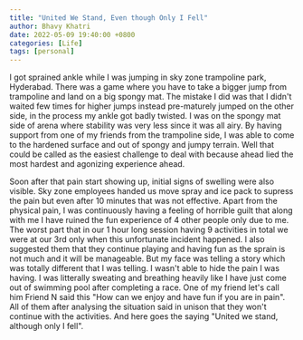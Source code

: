 ```yaml
---
title: "United We Stand, Even though Only I Fell"
author: Bhavy Khatri
date: 2022-05-09 19:40:00 +0800
categories: [Life]
tags: [personal]
---
```


I got sprained ankle while I was jumping in sky zone trampoline park, Hyderabad. There was a game where you have to take a bigger jump from trampoline and land on a big spongy mat. The mistake I did was that I didn't waited few times for higher jumps instead pre-maturely jumped on the other side, in the process my ankle got badly twisted. I was on the spongy mat side of arena where stability was very less since it was all airy. By having support from one of my friends from the trampoline side, I was able to come to the hardened surface and out of spongy and jumpy terrain. Well that could be called as the easiest challenge to deal with because ahead lied the most hardest and agonizing experience ahead. 

Soon after that pain start showing up, initial signs of swelling were also visible. Sky zone employees handed us move spray and ice pack to supress the pain but even after 10 minutes that was not effective. Apart from the physical pain, I was continuously having a feeling of horrible guilt that along with me I have ruined the fun experience of 4 other people only due to me. The worst part that in our 1 hour long session having 9 activities in total we were at our 3rd only when this unfortunate incident happened. I also suggested them that they continue playing and having fun as the sprain is not much and it will be manageable. But my face was telling a story which was totally different that I was telling. I wasn't able to hide the pain I was having. I was litterally sweating and breathing heavily like I have just come out of swimming pool after completing a race. One of my friend let's call him Friend N said this "How can we enjoy and have fun if you are in pain". All of them after analysing the situation said in unison that they won't continue with the activities. And here goes the saying "United we stand, although only I fell".
